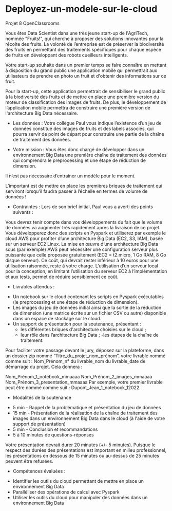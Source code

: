 # Deployez-un-modele-sur-le-cloud
Projet 8 OpenClassrooms

Vous êtes Data Scientist dans une très jeune start-up de l'AgriTech, nommée  "Fruits!", qui cherche à proposer des solutions innovantes pour la récolte des fruits.
La volonté de l’entreprise est de préserver la biodiversité des fruits en permettant des traitements spécifiques pour chaque espèce de fruits en développant des robots cueilleurs intelligents.

Votre start-up souhaite dans un premier temps se faire connaître en mettant à disposition du grand public une application mobile qui permettrait aux utilisateurs de prendre en photo un fruit et d'obtenir des informations sur ce fruit.

Pour la start-up, cette application permettrait de sensibiliser le grand public à la biodiversité des fruits et de mettre en place une première version du moteur de classification des images de fruits.
De plus, le développement de l’application mobile permettra de construire une première version de l'architecture Big Data nécessaire.

- Les données :
Votre collègue Paul vous indique l’existence d’un jeu de données constitué des images de fruits et des labels associés, qui pourra servir de point de départ pour construire une partie de la chaîne de traitement des données.

- Votre mission :
Vous êtes donc chargé de développer dans un environnement Big Data une première chaîne de traitement des données qui comprendra le preprocessing et une étape de réduction de dimension.

Il n’est pas nécessaire d’entraîner un modèle pour le moment.

L’important est de mettre en place les premières briques de traitement qui serviront lorsqu’il faudra passer à l’échelle en termes de volume de données !

- Contraintes :
Lors de son brief initial, Paul vous a averti des points suivants :

Vous devrez tenir compte dans vos développements du fait que le volume de données va augmenter très rapidement après la livraison de ce projet. Vous développerez donc des scripts en Pyspark et utiliserez par exemple le cloud AWS pour profiter d’une architecture Big Data (EC2, S3, IAM), basée sur un serveur EC2 Linux.
La mise en œuvre d’une architecture Big Data sous (par exemple) AWS peut nécessiter une configuration serveur plus puissante que celle proposée gratuitement (EC2 = t2.micro, 1 Go RAM, 8 Go disque serveur).
Ce coût, qui devrait rester inférieur à 10 euros pour une utilisation raisonnée, reste à votre charge. L’utilisation d’un serveur local pour la conception, en limitant l’utilisation du serveur EC2 à l’implémentation et aux tests, permet de réduire sensiblement ce coût.

- Livrables attendus :
* Un notebook sur le cloud contenant les scripts en Pyspark exécutables (le preprocessing et une étape de réduction de dimension).
* Les images du jeu de données initial ainsi que la sortie de la réduction de dimension (une matrice écrite sur un fichier CSV ou autre) disponible dans un espace de stockage sur le cloud.
* Un support de présentation pour la soutenance, présentant :
     - les différentes briques d'architecture choisies sur le cloud ;
     - leur rôle dans l’architecture Big Data ;
     -les étapes de la chaîne de traitement.

Pour faciliter votre passage devant le jury, déposez sur la plateforme, dans un dossier zip nommé “Titre_du_projet_nom_prénom”, votre livrable nommé comme suit : Nom_Prénom_n° du livrable_nom du livrable_date de démarrage du projet. Cela donnera : 

Nom_Prénom_1_notebook_mmaaaa
Nom_Prénom_2_images_mmaaaa
Nom_Prénom_3_presentation_mmaaaa
Par exemple, votre premier livrable peut être nommé comme suit : Dupont_Jean_1_notebook_12022.

- Modalités de la soutenance
* 5 min - Rappel de la problématique et présentation du jeu de données
* 15 min - Présentation de la réalisation de la chaîne de traitement des images dans un environnement Big Data dans le cloud (à l'aide de votre support de présentation)
* 5 min - Conclusion et recommandations
* 5 à 10 minutes de questions-réponses

Votre présentation devrait durer 20 minutes (+/- 5 minutes).  Puisque le respect des durées des présentations est important en milieu professionnel, les présentations en dessous de 15 minutes ou au-dessus de 25 minutes peuvent être refusées. 

- Compétences évaluées :
* Identifier les outils du cloud permettant de mettre en place un environnement Big Data
* Paralléliser des opérations de calcul avec Pyspark
* Utiliser les outils du cloud pour manipuler des données dans un environnement Big Data

